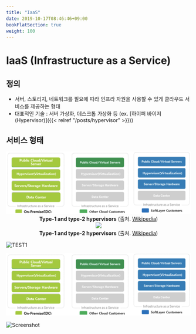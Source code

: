 ```yaml
---
title: "IaaS"
date: 2019-10-17T08:46:46+09:00
bookFlatSection: true
weight: 100
---
```


# IaaS (Infrastructure as a Service)

## 정의

- 서버, 스토리지, 네트워크를 필요에 따라 인프라 자원을 사용할 수 있게 클라우드 서비스를 제공하는 형태
- 대표적인 기술 : 서버 가상화, 데스크톱 가상화 등 (ex. [하이퍼 바이저 (Hypervisor)]({{< relref "/posts/hypervisor" >}})) 

## 서비스 형태

<div style="text-align:center" >
    <img src="/static/images/iaas.png" />
    <div><b>Type-1 and type-2 hypervisors</b> (출처. <a href="https://en.wikipedia.org/wiki/Hypervisor">Wikipedia</a>)</div>
</div>

<div style="text-align:center" >
    <img src="https://github.com/pirate-kor/pirate-posts/blob/master/static/images/iaas.png" />
    <div><b>Type-1 and type-2 hypervisors</b> (출처. <a href="https://en.wikipedia.org/wiki/Hypervisor">Wikipedia</a>)</div>
</div>

![TEST1](https://github.com/pirate-kor/pirate-posts/blob/master/static/images/iaas.png)

![TEST2](/static/images/iaas.png)

![Screenshot](https://github.com/alex-shpak/hugo-book/blob/master/images/screenshot.png)
